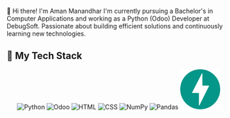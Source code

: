 👋 Hi there! I'm Aman Manandhar
I'm currently pursuing a Bachelor's in Computer Applications and working as a Python (Odoo) Developer at DebugSoft. Passionate about building efficient solutions and continuously learning new technologies.

## 🧰 My Tech Stack

<p align="center">
 <span> <img src="https://raw.githubusercontent.com/marwin1991/profile-technology-icons/main/icons/python.png" width="90" alt="Python" /></span>
  <span><img src="https://raw.githubusercontent.com/marwin1991/profile-technology-icons/main/icons/odoo.png" width="90" alt="Odoo" /></span>
  <span><img src="https://raw.githubusercontent.com/marwin1991/profile-technology-icons/main/icons/html.png" width="90" alt="HTML" /></span>
  <span><img src="https://raw.githubusercontent.com/marwin1991/profile-technology-icons/main/icons/css.png" width="90" alt="CSS" /></span>
  <span><img src="https://raw.githubusercontent.com/marwin1991/profile-technology-icons/main/icons/numpy.png" width="90" alt="NumPy" /></span>
  <span><img src="https://raw.githubusercontent.com/marwin1991/profile-technology-icons/main/icons/pandas.png" width="90" alt="Pandas" /></span>
  <span><img src="https://raw.githubusercontent.com/devicons/devicon/master/icons/fastapi/fastapi-original.svg" width="90" alt="FastAPI" /></span>
</p>

